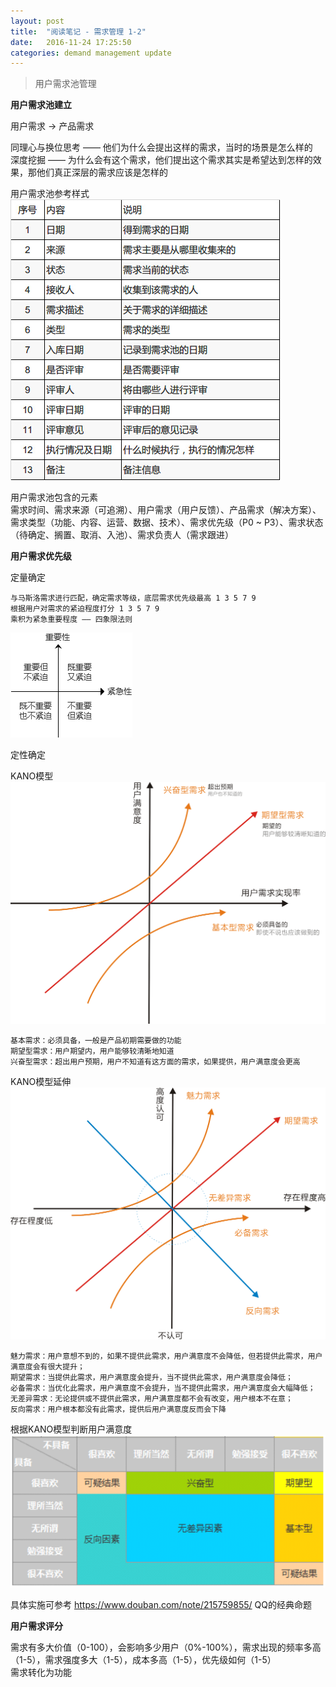 ```yaml
---
layout: post
title:  "阅读笔记 - 需求管理 1-2"
date:   2016-11-24 17:25:50
categories: demand management update
---
```


> 用户需求池管理  

**用户需求池建立**  

用户需求 -> 产品需求  

同理心与换位思考 —— 他们为什么会提出这样的需求，当时的场景是怎么样的       
深度挖掘 —— 为什么会有这个需求，他们提出这个需求其实是希望达到怎样的效果，那他们真正深层的需求应该是怎样的  

用户需求池参考样式  
![用户需求池参考样式](/image/需求池表格.jpg)   

用户需求池包含的元素  
需求时间、需求来源（可追溯）、用户需求（用户反馈）、产品需求（解决方案）、需求类型（功能、内容、运营、数据、技术）、需求优先级（P0 ~ P3）、需求状态（待确定、搁置、取消、入池）、需求负责人（需求跟进）

**用户需求优先级**  

定量确定  

	与马斯洛需求进行匹配，确定需求等级，底层需求优先级最高 1 3 5 7 9   
	根据用户对需求的紧迫程度打分 1 3 5 7 9  
	乘积为紧急重要程度 —— 四象限法则  

![四象限法则](/image/四象限法则.png) 

定性确定  

KANO模型
![KANO模型](/image/KANO模型.png)  

	基本需求：必须具备，一般是产品初期需要做的功能  
	期望型需求：用户期望内，用户能够较清晰地知道   
	兴奋型需求：超出用户预期，用户不知道有这方面的需求，如果提供，用户满意度会更高  

KANO模型延伸
![KANO模型延伸](/image/KANO模型延伸.png)  

	魅力需求：用户意想不到的，如果不提供此需求，用户满意度不会降低，但若提供此需求，用户满意度会有很大提升；  
	期望需求：当提供此需求，用户满意度会提升，当不提供此需求，用户满意度会降低；  
	必备需求：当优化此需求，用户满意度不会提升，当不提供此需求，用户满意度会大幅降低；  
	无差异需求：无论提供或不提供此需求，用户满意度都不会有改变，用户根本不在意；  
	反向需求：用户根本都没有此需求，提供后用户满意度反而会下降  

根据KANO模型判断用户满意度  
![KANO模型结果](/image/KANO模型结果.png)

具体实施可参考 <https://www.douban.com/note/215759855/> QQ的经典命题    

**用户需求评分**  

需求有多大价值（0-100），会影响多少用户（0%-100%），需求出现的频率多高（1-5），需求强度多大（1-5），成本多高（1-5），优先级如何（1-5）    
需求转化为功能  
